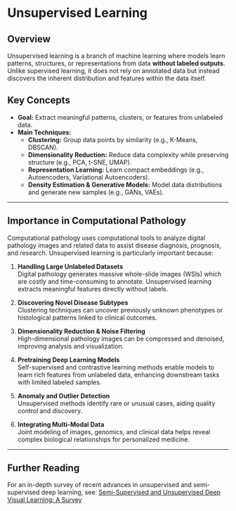 # Unsupervised Learning

## Overview

Unsupervised learning is a branch of machine learning where models learn patterns, structures, or representations from data **without labeled outputs**. Unlike supervised learning, it does not rely on annotated data but instead discovers the inherent distribution and features within the data itself.

## Key Concepts

- **Goal:** Extract meaningful patterns, clusters, or features from unlabeled data.
- **Main Techniques:**
  - **Clustering:** Group data points by similarity (e.g., K-Means, DBSCAN).
  - **Dimensionality Reduction:** Reduce data complexity while preserving structure (e.g., PCA, t-SNE, UMAP).
  - **Representation Learning:** Learn compact embeddings (e.g., Autoencoders, Variational Autoencoders).
  - **Density Estimation & Generative Models:** Model data distributions and generate new samples (e.g., GANs, VAEs).

---

## Importance in Computational Pathology

Computational pathology uses computational tools to analyze digital pathology images and related data to assist disease diagnosis, prognosis, and research. Unsupervised learning is particularly important because:

1. **Handling Large Unlabeled Datasets**  
   Digital pathology generates massive whole-slide images (WSIs) which are costly and time-consuming to annotate. Unsupervised learning extracts meaningful features directly without labels.

2. **Discovering Novel Disease Subtypes**  
   Clustering techniques can uncover previously unknown phenotypes or histological patterns linked to clinical outcomes.

3. **Dimensionality Reduction & Noise Filtering**  
   High-dimensional pathology images can be compressed and denoised, improving analysis and visualization.

4. **Pretraining Deep Learning Models**  
   Self-supervised and contrastive learning methods enable models to learn rich features from unlabeled data, enhancing downstream tasks with limited labeled samples.

5. **Anomaly and Outlier Detection**  
   Unsupervised methods identify rare or unusual cases, aiding quality control and discovery.

6. **Integrating Multi-Modal Data**  
   Joint modeling of images, genomics, and clinical data helps reveal complex biological relationships for personalized medicine.

---

## Further Reading

For an in-depth survey of recent advances in unsupervised and semi-supervised deep learning, see:  [Semi-Supervised and Unsupervised Deep Visual Learning: A Survey](https://arxiv.org/abs/2208.11296)
